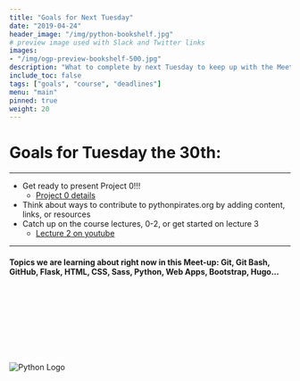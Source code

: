 ```yaml
---
title: "Goals for Next Tuesday"
date: "2019-04-24"
header_image: "/img/python-bookshelf.jpg"
# preview image used with Slack and Twitter links
images:
- "/img/ogp-preview-bookshelf-500.jpg"
description: "What to complete by next Tuesday to keep up with the Meetup Group"
include_toc: false
tags: ["goals", "course", "deadlines"]
menu: "main"
pinned: true
weight: 20
---
```


# **Goals for Tuesday the 30th:** #
---
<!-- UL -->
  * Get ready to present Project 0!!!
    *  [Project 0 details](https://docs.cs50.net/web/2018/x/projects/0/project0.html)
  * Think about ways to contribute to pythonpirates.org by adding content, links, or resources
  * Catch up on the course lectures, 0-2, or get started on lecture 3
    * [Lecture 2 on youtube](https://www.youtube.com/watch?v=j5wysXqaIV8)

---
#### Topics we are learning about right now in this Meet-up: Git, Git Bash, GitHub, Flask, HTML, CSS, Sass, Python, Web Apps, Bootstrap, Hugo... ####
\
\
\
\
\
\
\
\
  ![Python Logo](https://www.python.org/static/community_logos/python-logo-master-v3-TM.png)
